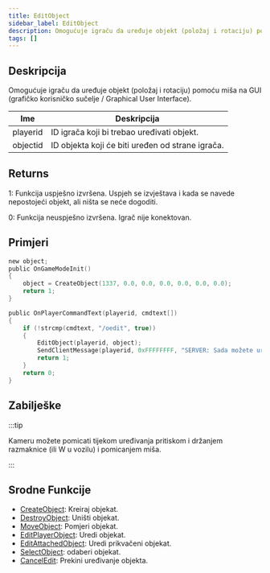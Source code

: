 ```yaml
---
title: EditObject
sidebar_label: EditObject
description: Omogućuje igraču da uređuje objekt (položaj i rotaciju) pomoću miša na GUI (grafičko korisničko sučelje / Graphical User Interface).
tags: []
---
```


## Deskripcija

Omogućuje igraču da uređuje objekt (položaj i rotaciju) pomoću miša na GUI (grafičko korisničko sučelje / Graphical User Interface).

| Ime      | Deskripcija                                      |
| -------- | ------------------------------------------------ |
| playerid | ID igrača koji bi trebao uređivati ​​objekt.     |
| objectid | ID objekta koji će biti uređen od strane igrača. |

## Returns

1: Funkcija uspješno izvršena. Uspjeh se izvještava i kada se navede nepostojeći objekt, ali ništa se neće dogoditi.

0: Funkcija neuspješno izvršena. Igrač nije konektovan.

## Primjeri

```c
new object;
public OnGameModeInit()
{
    object = CreateObject(1337, 0.0, 0.0, 0.0, 0.0, 0.0, 0.0);
    return 1;
}

public OnPlayerCommandText(playerid, cmdtext[])
{
    if (!strcmp(cmdtext, "/oedit", true))
    {
        EditObject(playerid, object);
        SendClientMessage(playerid, 0xFFFFFFFF, "SERVER: Sada možete uređivati objekte!");
        return 1;
    }
    return 0;
}
```

## Zabilješke

:::tip

Kameru možete pomicati tijekom uređivanja pritiskom i držanjem razmaknice (ili W u vozilu) i pomicanjem miša.

:::

## Srodne Funkcije

- [CreateObject](CreateObject): Kreiraj objekat.
- [DestroyObject](DestroyObject): Uništi objekat.
- [MoveObject](MoveObject): Pomjeri objekat.
- [EditPlayerObject](EditPlayerObject): Uredi objekat.
- [EditAttachedObject](EditAttachedObject): Uredi prikvačeni objekat.
- [SelectObject](SelectObject): odaberi objekat.
- [CancelEdit](CancelEdit): Prekini uređivanje objekta.
